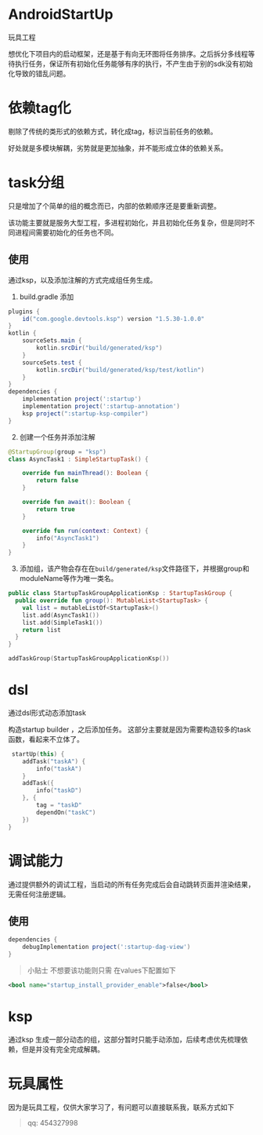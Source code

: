 # AndroidStartUp

  玩具工程

  想优化下项目内的启动框架，还是基于有向无环图将任务排序。之后拆分多线程等待执行任务，保证所有初始化任务能够有序的执行，不产生由于别的sdk没有初始化导致的错乱问题。

# 依赖tag化

剔除了传统的类形式的依赖方式，转化成tag，标识当前任务的依赖。

好处就是多模块解耦，劣势就是更加抽象，并不能形成立体的依赖关系。

# task分组

只是增加了个简单的组的概念而已，内部的依赖顺序还是要重新调整。

该功能主要就是服务大型工程，多进程初始化，并且初始化任务复杂，但是同时不同进程间需要初始化的任务也不同。

## 使用

通过ksp，以及添加注解的方式完成组任务生成。

1. build.gradle 添加

```gradle
plugins {
    id("com.google.devtools.ksp") version "1.5.30-1.0.0"
}
kotlin {
    sourceSets.main {
        kotlin.srcDir("build/generated/ksp")
    }
    sourceSets.test {
        kotlin.srcDir("build/generated/ksp/test/kotlin")
    }
}
dependencies {
    implementation project(':startup')
    implementation project(':startup-annotation')
    ksp project(":startup-ksp-compiler")
}

```

2.  创建一个任务并添加注解
```kotlin
@StartupGroup(group = "ksp")
class AsyncTask1 : SimpleStartupTask() {

    override fun mainThread(): Boolean {
        return false
    }

    override fun await(): Boolean {
        return true
    }

    override fun run(context: Context) {
        info("AsyncTask1")
    }
}
```

3. 添加组，该产物会存在在`build/generated/ksp`文件路径下，并根据group和moduleName等作为唯一类名。

```kotlin
public class StartupTaskGroupApplicationKsp : StartupTaskGroup {
  public override fun group(): MutableList<StartupTask> {
    val list = mutableListOf<StartupTask>()
    list.add(AsyncTask1())
    list.add(SimpleTask1())
    return list
  }
}

addTaskGroup(StartupTaskGroupApplicationKsp())
```

# dsl

通过dsl形式动态添加task


构造startup builder ，之后添加任务。 这部分主要就是因为需要构造较多的task函数，看起来不立体了。

```kotlin
 startUp(this) {
    addTask("taskA") {
        info("taskA")
    }
    addTask({
        info("taskD")
    }, {
        tag = "taskD"
        dependOn("taskC")
    })
}
```

# 调试能力

通过提供额外的调试工程，当启动的所有任务完成后会自动跳转页面并渲染结果，无需任何注册逻辑。

## 使用

```gradle
dependencies {
    debugImplementation project(':startup-dag-view')
}
```

> 小贴士 不想要该功能则只需 在values下配置如下


```xml
<bool name="startup_install_provider_enable">false</bool>
```

# ksp

通过ksp 生成一部分动态的组，这部分暂时只能手动添加，后续考虑优先梳理依赖，但是并没有完全完成解耦。


# 玩具属性

因为是玩具工程，仅供大家学习了，有问题可以直接联系我，联系方式如下

> qq: 454327998
